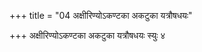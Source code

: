 +++
title = "04 अक्षीरिण्योऽकण्टका अकटुका यत्रौषधयः"

+++
अक्षीरिण्योऽकण्टका अकटुका यत्रौषधयः स्युः ४